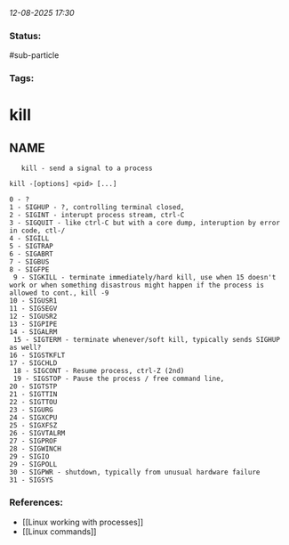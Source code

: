 *12-08-2025 17:30*

### Status: 
#sub-particle 


### Tags: 



# kill

  ## NAME

	   kill - send a signal to a process
`kill -[options] <pid> [...]`

```
0 - ? 
1 - SIGHUP - ?, controlling terminal closed, 
2 - SIGINT - interupt process stream, ctrl-C 
3 - SIGQUIT - like ctrl-C but with a core dump, interuption by error in code, ctl-/ 
4 - SIGILL 
5 - SIGTRAP 
6 - SIGABRT 
7 - SIGBUS 
8 - SIGFPE 
 9 - SIGKILL - terminate immediately/hard kill, use when 15 doesn't work or when something disastrous might happen if the process is allowed to cont., kill -9 
10 - SIGUSR1 
11 - SIGSEGV 
12 - SIGUSR2
13 - SIGPIPE 
14 - SIGALRM
 15 - SIGTERM - terminate whenever/soft kill, typically sends SIGHUP as well? 
16 - SIGSTKFLT 
17 - SIGCHLD 
 18 - SIGCONT - Resume process, ctrl-Z (2nd)
 19 - SIGSTOP - Pause the process / free command line, 
20 - SIGTSTP 
21 - SIGTTIN 
22 - SIGTTOU
23 - SIGURG
24 - SIGXCPU
25 - SIGXFSZ
26 - SIGVTALRM
27 - SIGPROF
28 - SIGWINCH
29 - SIGIO 
29 - SIGPOLL 
30 - SIGPWR - shutdown, typically from unusual hardware failure 
31 - SIGSYS
```




### References:

- [[Linux working with processes]]
- [[Linux commands]]